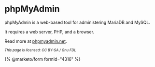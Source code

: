 # phpMyAdmin

phpMyAdmin is a web-based tool for administering MariaDB and MySQL.

It requires a web server, PHP, and a browser.

Read more at [phpmyadmin.net](https://phpmyadmin.net).

<sub>_This page is licensed: CC BY-SA / Gnu FDL_</sub>

{% @marketo/form formId="4316" %}
